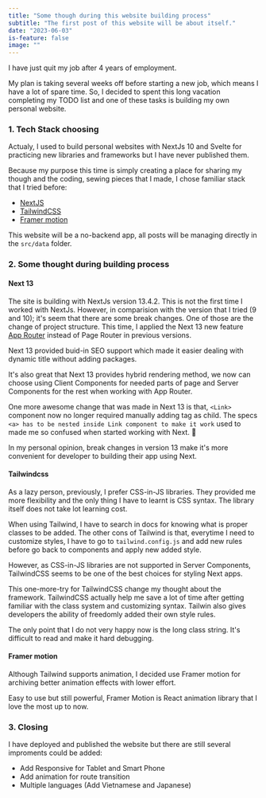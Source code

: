 ```yaml
---
title: "Some though during this website building process"
subtitle: "The first post of this website will be about itself."
date: "2023-06-03"
is-feature: false
image: ""
---
```


I have just quit my job after 4 years of employment.

My plan is taking several weeks off before starting a new job, which means I have a lot of spare time. So, I decided to spent this long vacation completing my TODO list and one of these tasks is building my own personal website.

### 1. Tech Stack choosing

Actualy, I used to build personal websites with NextJs 10 and Svelte for practicing new libraries and frameworks but I have never published them.

Because my purpose this time is simply creating a place for sharing my though and the coding, sewing pieces that I made, I chose familiar stack that I tried before:

- [NextJS](https://nextjs.org/docs/getting-started/installation)
- [TailwindCSS](https://tailwindcss.com/docs/installation)
- [Framer motion](https://www.framer.com/motion/component/)

This website will be a no-backend app, all posts will be managing directly in the `src/data` folder.

### 2. Some thought during building process

#### Next 13

The site is building with NextJs version 13.4.2. This is not the first time I worked with NextJs. However, in comparision with the version that I tried (9 and 10); it's seem that there are some break changes. One of those are the change of project structure. This time, I applied the Next 13 new feature [App Router](https://nextjs.org/docs/app/building-your-application/upgrading/app-router-migration) instead of Page Router in previous versions.

Next 13 provided buid-in SEO support which made it easier dealing with dynamic title without adding packages.

It's also great that Next 13 provides hybrid rendering method, we now can choose using Client Components for needed parts of page and Server Components for the rest when working with App Router.

One more awesome change that was made in Next 13 is that, `<Link>` component now no longer required manually adding <a> tag as child. The specs `<a> has to be nested inside Link component to make it work` used to made me so confused when started working with Next. :rofl:

In my personal opinion, break changes in version 13 make it's more convenient for developer to building their app using Next.

#### Tailwindcss

As a lazy person, previously, I prefer CSS-in-JS libraries. They provided me more flexibility and the only thing I have to learnt is CSS syntax. The library itself does not take lot learning cost.

When using Tailwind, I have to search in docs for knowing what is proper classes to be added. The other cons of Tailwind is that, everytime I need to customize styles, I have to go to `tailwind.config.js` and add new rules before go back to components and apply new added style.

However, as CSS-in-JS libraries are not supported in Server Components, TailwindCSS seems to be one of the best choices for styling Next apps.

This one-more-try for TailwindCSS change my thought about the framework. TailwindCSS actually help me save a lot of time after getting familiar with the class system and customizing syntax. Tailwin also gives developers the ability of freedomly added their own style rules.

The only point that I do not very happy now is the long class string. It's difficult to read and make it hard debugging.

#### Framer motion

Although Tailwind supports animation, I decided use Framer motion for archiving better animation effects with lower effort.

Easy to use but still powerful, Framer Motion is React animation library that I love the most up to now.

### 3. Closing

I have deployed and published the website but there are still several improments could be added:

- Add Responsive for Tablet and Smart Phone
- Add animation for route transition
- Multiple languages (Add Vietnamese and Japanese)
